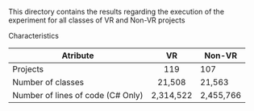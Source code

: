 This directory contains the results regarding the execution of the experiment for all classes of VR and Non-VR projects

Characteristics

| Atribute                          |     VR    | Non-VR    |
|-----------------------------------|:---------:|-----------|
| Projects                          | 119       | 107       |
| Number of classes                 | 21,508    | 21,563    |
| Number of lines of code (C# Only) | 2,314,522 | 2,455,766 |